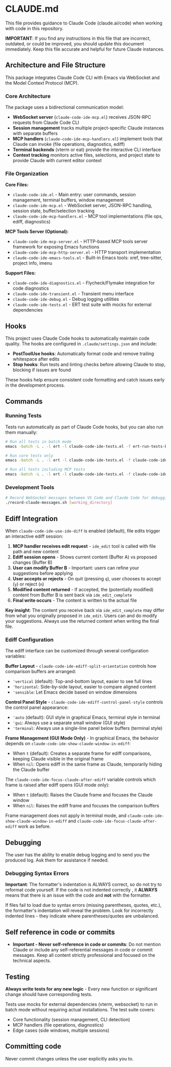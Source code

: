 # CLAUDE.md

This file provides guidance to Claude Code (claude.ai/code) when working with code in this repository.

**IMPORTANT**: If you find any instructions in this file that are incorrect, outdated, or could be improved, you should update this document immediately. Keep this file accurate and helpful for future Claude instances.

## Architecture and File Structure

This package integrates Claude Code CLI with Emacs via WebSocket and the Model Context Protocol (MCP).

### Core Architecture

The package uses a bidirectional communication model:
- **WebSocket server** (`claude-code-ide-mcp.el`) receives JSON-RPC requests from Claude Code CLI
- **Session management** tracks multiple project-specific Claude instances with separate buffers
- **MCP handlers** (`claude-code-ide-mcp-handlers.el`) implement tools that Claude can invoke (file operations, diagnostics, ediff)
- **Terminal backends** (vterm or eat) provide the interactive CLI interface
- **Context tracking** monitors active files, selections, and project state to provide Claude with current editor context

### File Organization

**Core Files:**
- `claude-code-ide.el` - Main entry: user commands, session management, terminal buffers, window management
- `claude-code-ide-mcp.el` - WebSocket server, JSON-RPC handling, session state, buffer/selection tracking
- `claude-code-ide-mcp-handlers.el` - MCP tool implementations (file ops, ediff, diagnostics)

**MCP Tools Server (Optional):**
- `claude-code-ide-mcp-server.el` - HTTP-based MCP tools server framework for exposing Emacs functions
- `claude-code-ide-mcp-http-server.el` - HTTP transport implementation
- `claude-code-ide-emacs-tools.el` - Built-in Emacs tools: xref, tree-sitter, project info, imenu

**Support Files:**
- `claude-code-ide-diagnostics.el` - Flycheck/Flymake integration for code diagnostics
- `claude-code-ide-transient.el` - Transient menu interface
- `claude-code-ide-debug.el` - Debug logging utilities
- `claude-code-ide-tests.el` - ERT test suite with mocks for external dependencies

## Hooks

This project uses Claude Code hooks to automatically maintain code quality. The hooks are configured in `.claude/settings.json` and include:
- **PostToolUse hooks**: Automatically format code and remove trailing whitespace after edits
- **Stop hooks**: Run tests and linting checks before allowing Claude to stop, blocking if issues are found

These hooks help ensure consistent code formatting and catch issues early in the development process.

## Commands

### Running Tests

Tests run automatically as part of Claude Code hooks, but you can also run them manually:
```bash
# Run all tests in batch mode
emacs -batch -L . -l ert -l claude-code-ide-tests.el -f ert-run-tests-batch-and-exit

# Run core tests only
emacs -batch -L . -l ert -l claude-code-ide-tests.el -f claude-code-ide-run-tests

# Run all tests including MCP tests
emacs -batch -L . -l ert -l claude-code-ide-tests.el -f claude-code-ide-run-all-tests
```

### Development Tools

```bash
# Record WebSocket messages between VS Code and Claude Code for debugging
./record-claude-messages.sh [working_directory]
```

## Ediff Integration

When `claude-code-ide-use-ide-diff` is enabled (default), file edits trigger an interactive ediff session:

1. **MCP handler receives edit request** - `ide_edit` tool is called with file path and new content
2. **Ediff session opens** - Shows current content (Buffer A) vs proposed changes (Buffer B)
3. **User can modify Buffer B** - Important: users can refine your suggestions before applying
4. **User accepts or rejects** - On quit (pressing `q`), user chooses to accept (`y`) or reject (`n`)
5. **Modified content returned** - If accepted, the (potentially modified) content from Buffer B is sent back via `ide_edit_complete`
6. **Final write occurs** - The content is written to the actual file

**Key insight**: The content you receive back via `ide_edit_complete` may differ from what you originally proposed in `ide_edit`. Users can and do modify your suggestions. Always use the returned content when writing the final file.

### Ediff Configuration

The ediff interface can be customized through several configuration variables:

**Buffer Layout** - `claude-code-ide-ediff-split-orientation` controls how comparison buffers are arranged:
- `'vertical` (default): Top-and-bottom layout, easier to see full lines
- `'horizontal`: Side-by-side layout, easier to compare aligned content
- `'sensible`: Let Emacs decide based on window dimensions

**Control Panel Style** - `claude-code-ide-ediff-control-panel-style` controls the control panel appearance:
- `'auto` (default): GUI style in graphical Emacs, terminal style in terminal
- `'gui`: Always use a separate small window (GUI style)
- `'terminal`: Always use a single-line panel below buffers (terminal style)

**Frame Management (GUI Mode Only)** - In graphical Emacs, the behavior depends on `claude-code-ide-show-claude-window-in-ediff`:
- When `t` (default): Creates a separate frame for ediff comparisons, keeping Claude visible in the original frame
- When `nil`: Opens ediff in the same frame as Claude, temporarily hiding the Claude buffer

The `claude-code-ide-focus-claude-after-ediff` variable controls which frame is raised after ediff opens (GUI mode only):
- When `t` (default): Raises the Claude frame and focuses the Claude window
- When `nil`: Raises the ediff frame and focuses the comparison buffers

Frame management does not apply in terminal mode, and `claude-code-ide-show-claude-window-in-ediff` and `claude-code-ide-focus-claude-after-ediff` work as before.

## Debugging

The user has the ability to enable debug logging and to send you the produced log. Ask them for assistance if needed.

### Debugging Syntax Errors

**Important**: The formatter's indentation is ALWAYS correct, so do not try to reformat code yourself. If the code is not indented correctly , it **ALWAYS** means that there is an issue with the code and **not** with the formatter.

If files fail to load due to syntax errors (missing parentheses, quotes, etc.), the formatter's indentation will reveal the problem. Look for incorrectly indented lines - they indicate where parentheses/quotes are unbalanced.

## Self reference in code or commits

- **Important - Never self-reference in code or commits**: Do not mention Claude or include any self-referential messages in code or commit messages. Keep all content strictly professional and focused on the technical aspects.

## Testing

**Always write tests for any new logic** - Every new function or significant change should have corresponding tests.

Tests use mocks for external dependencies (vterm, websocket) to run in batch mode without requiring actual installations. The test suite covers:
- Core functionality (session management, CLI detection)
- MCP handlers (file operations, diagnostics)
- Edge cases (side windows, multiple sessions)

## Committing code
Never commit changes unless the user explicitly asks you to.
